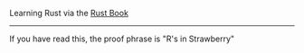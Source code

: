 Learning Rust via the [Rust Book](https://doc.rust-lang.org/book/)

---

If you have read this, the proof phrase is "R's in Strawberry"
